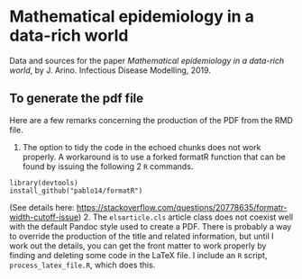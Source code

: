 # Mathematical epidemiology in a data-rich world
Data and sources for the paper *Mathematical epidemiology in a data-rich world*, by J. Arino. Infectious Disease Modelling, 2019.

## To generate the pdf file
Here are a few remarks concerning the production of the PDF from the RMD file.

1. The option to tidy the code in the echoed chunks does not work properly. A workaround is to use a forked formatR function that can be found by issuing the following 2 `R` commands.
```
library(devtools)
install_github("pablo14/formatR")
```
(See details here: https://stackoverflow.com/questions/20778635/formatr-width-cutoff-issue)
2. The `elsarticle.cls` article class does not coexist well with the default Pandoc style used to create a PDF. There is probably a way to override the production of the title and related information, but until I work out the details, you can get the front matter to work properly by finding and deleting some code in the LaTeX file. I include an `R` script, `process_latex_file.R`, which does this.
